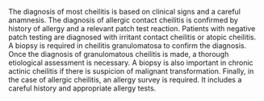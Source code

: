 The diagnosis of most cheilitis is based on clinical signs and a careful anamnesis. The diagnosis of allergic contact cheilitis is confirmed by history of allergy and a relevant patch test reaction. Patients with negative patch testing are diagnosed with irritant contact cheilitis or atopic cheilitis. A biopsy is required in cheilitis granulomatosa to confirm the diagnosis. Once the diagnosis of granulomatous cheilitis is made, a thorough etiological assessment is necessary. A biopsy is also important in chronic actinic cheilitis if there is suspicion of malignant transformation. Finally, in the case of allergic cheilitis, an allergy survey is required. It includes a careful history and appropriate allergy tests.